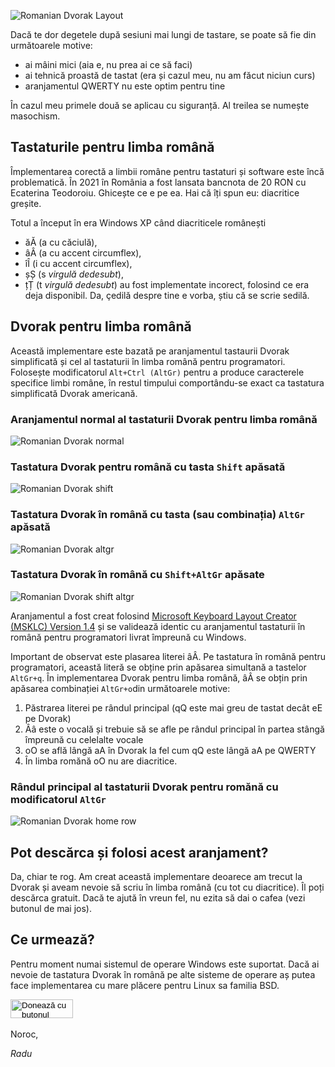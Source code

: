 

![Romanian Dvorak Layout](https://raw.githubusercontent.com/thelightstain/tastatura-dvorak-romana/main/docs/assets/images/romanian-dvorak.png)

Dacă te dor degetele după sesiuni mai lungi de tastare, se poate să fie din următoarele motive:
- ai mâini mici (aia e, nu prea ai ce să faci)
- ai tehnică proastă de tastat (era și cazul meu, nu am făcut niciun curs)
- aranjamentul QWERTY nu este optim pentru tine

În cazul meu primele două se aplicau cu siguranță. Al treilea se numește masochism.

## Tastaturile pentru limba română

Împlementarea corectă a limbii române pentru tastaturi și software este încă problematică. În 2021 în România a fost lansata bancnota de 20 RON cu Ecaterina Teodoroiu. Ghicește ce e pe ea. Hai că îți spun eu: diacritice greșite.

Totul a început în era Windows XP când diacriticele românești
 - ăĂ (a cu căciulă), 
 - âÂ (a cu accent circumflex), 
 - îÎ (i cu accent circumflex), 
 - șȘ (s *virgulă dedesubt*), 
 - țȚ (t *virgulă dedesubt*) 
 au fost implementate incorect, folosind ce era deja disponibil. Da, çedilă despre tine e vorba, știu că se scrie sedilă.

## Dvorak pentru limba română

Această implementare este bazată pe aranjamentul tastaurii Dvorak simplificată și cel al tastaturii în limba română pentru programatori. Folosește modificatorul `Alt+Ctrl (AltGr)` pentru a produce caracterele specifice limbi române, în restul timpului comportându-se exact ca tastatura simplificată Dvorak americană.

### Aranjamentul normal al tastaturii Dvorak pentru limba română

![Romanian Dvorak normal](https://raw.githubusercontent.com/thelightstain/tastatura-dvorak-romana/main/docs/assets/images/ro-dv.png)

### Tastatura Dvorak pentru română cu tasta `Shift` apăsată

![Romanian Dvorak shift](https://raw.githubusercontent.com/thelightstain/tastatura-dvorak-romana/main/docs/assets/images/ro-dv-shift.png)

### Tastatura Dvorak în română cu tasta (sau combinația) `AltGr` apăsată

![Romanian Dvorak altgr](https://raw.githubusercontent.com/thelightstain/tastatura-dvorak-romana/main/docs/assets/images/ro-dv-altgr.png)

### Tastatura Dvorak în română cu `Shift+AltGr` apăsate

![Romanian Dvorak shift altgr](https://raw.githubusercontent.com/thelightstain/tastatura-dvorak-romana/main/docs/assets/images/ro-dv-shift-altgr.png)

Aranjamentul a fost creat folosind [Microsoft Keyboard Layout Creator (MSKLC) Version 1.4](https://www.microsoft.com/en-us/download/details.aspx?id=102134) și se validează identic cu aranjamentul tastaturii în română pentru programatori livrat împreună cu Windows.

Important de observat este plasarea literei âÂ. Pe tastatura în română pentru programatori, această literă se obține prin apăsarea simultană a tastelor `AltGr+q`. În implementarea Dvorak pentru limba română, âÂ se obțin prin apăsarea combinației `AltGr+o`din următoarele motive:

 1. Păstrarea literei pe rândul principal (qQ este mai greu de tastat decât eE pe Dvorak)
 2. Ââ este o vocală și trebuie să se afle pe rândul principal în partea stângă împreună cu celelalte vocale
 3. oO se află lângă aA în Dvorak la fel cum qQ este lângă aA pe QWERTY
 3. În limba romănă oO nu are diacritice.

### Rândul principal al tastaturii Dvorak pentru romănă cu modificatorul `AltGr`

![Romanian Dvorak home row](https://raw.githubusercontent.com/thelightstain/tastatura-dvorak-romana/main/docs/assets/images/romanian-dvorak-altgr-homerow.png)

## Pot descărca și folosi acest aranjament?

Da, chiar te rog. Am creat această implementare deoarece am trecut la Dvorak și aveam nevoie să scriu în limba română (cu tot cu diacritice). Îl poți descărca gratuit. Dacă te ajută în vreun fel, nu ezita să dai o cafea (vezi butonul de mai jos).

## Ce urmează?

Pentru moment numai sistemul de operare Windows este suportat. Dacă ai nevoie de tastatura Dvorak în română pe alte sisteme de operare aș putea face implementarea cu mare plăcere pentru Linux sa familia BSD.

  <form id="paypal_button" action="https://www.paypal.com/donate" method="post" target="_top">
  <input type="hidden" name="business" value="9NQ3C668RVAC4" />
  <input type="hidden" name="no_recurring" value="0" />
  <input type="hidden" name="item_name" value="Deci îți place tastatura Dvorak? Și mie, măcar suntem doi. Mulțumesc pentru cafea!" />
  <input type="hidden" name="currency_code" value="RON" />
  <input type="image" src="https://raw.githubusercontent.com/thelightstain/tastatura-dvorak-romana/main/docs/assets/images/buy-me-a-coffee.png" width="100" height="30" border="0" name="submit" title="PayPal - modul sigur și ușor de a plăti online!" alt="Donează cu butonul PayPal" />
  <img alt="" border="0" src="https://www.paypal.com/en_US/i/scr/pixel.gif" width="1" height="1" />
  </form>
Noroc,

*Radu*

